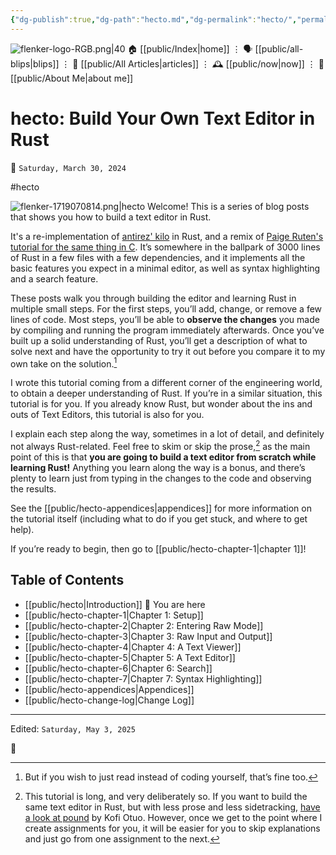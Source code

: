```yaml
---
{"dg-publish":true,"dg-path":"hecto.md","dg-permalink":"hecto/","permalink":"/hecto/","title":"hecto: Build Your Own Text Editor in Rust"}
---
```



<div class="transclusion internal-embed is-loaded"><div class="markdown-embed">




![flenker-logo-RGB.png|40](/img/user/attachments/flenker-logo-RGB.png)
🏠 [[public/Index\|home]]  ⋮ 🗣️ [[public/all-blips\|blips]] ⋮  📝 [[public/All Articles\|articles]]  ⋮ 🕰️ [[public/now\|now]] ⋮ 🪪 [[public/About Me\|about me]]


</div></div>


# hecto: Build Your Own Text Editor in Rust
<p><span>📆 <code>Saturday, March 30, 2024</code></span></p>
#hecto

![flenker-1719070814.png|hecto](/img/user/attachments/flenker-1719070814.png)
Welcome! This is a series of blog posts that shows you how to build a text editor in Rust.

It's a re-implementation of [antirez' kilo](http://antirez.com/news/108) in Rust, and a remix of [Paige Ruten's tutorial for the same thing in C](https://viewsourcecode.org/snaptoken/kilo/index.html). It’s somewhere in the ballpark of 3000 lines of Rust in a few files with a few dependencies, and it implements all the basic features you expect in a minimal editor, as well as syntax highlighting and a search feature.

These posts walk you through building the editor and learning Rust in multiple small steps. For the first steps, you’ll add, change, or remove a few lines of code. Most steps, you’ll be able to **observe the changes** you made by compiling and running the program immediately afterwards. Once you’ve built up a solid understanding of Rust, you’ll get a description of what to solve next and have the opportunity to try it out before you compare it to my own take on the solution.[^1]

I wrote this tutorial coming from a different corner of the engineering world, to obtain a deeper understanding of Rust. If you’re in a similar situation, this tutorial is for you.  If you already know Rust, but wonder about the ins and outs of Text Editors, this tutorial is also for you.

I explain each step along the way, sometimes in a lot of detail, and definitely not always Rust-related. Feel free to skim or skip the prose,[^2] as the main point of this is that **you are going to build a text editor from scratch while learning Rust!** Anything you learn along the way is a bonus, and there’s plenty to learn just from typing in the changes to the code and observing the results.

See the [[public/hecto-appendices\|appendices]] for more information on the tutorial itself (including what to do if you get stuck, and where to get help).

If you’re ready to begin, then go to [[public/hecto-chapter-1\|chapter 1]]!

## Table of Contents
- [[public/hecto\|Introduction]] 📍 You are here
- [[public/hecto-chapter-1\|Chapter 1: Setup]]
- [[public/hecto-chapter-2\|Chapter 2: Entering Raw Mode]]
- [[public/hecto-chapter-3\|Chapter 3: Raw Input and Output]]
- [[public/hecto-chapter-4\|Chapter 4: A Text Viewer]]
- [[public/hecto-chapter-5\|Chapter 5: A Text Editor]]
- [[public/hecto-chapter-6\|Chapter 6: Search]]
- [[public/hecto-chapter-7\|Chapter 7: Syntax Highlighting]]
- [[public/hecto-appendices\|Appendices]]
- [[public/hecto-change-log\|Change Log]]

[^1]: But if you wish to just read instead of coding yourself, that’s fine too.
[^2]: This tutorial is long, and very deliberately so. If you want to build the same text editor in Rust, but with less prose and less sidetracking, [have a look at pound](https://medium.com/@otukof/build-your-text-editor-with-rust-678a463f968b) by Kofi Otuo. However, once we get to the point where I create assignments for you, it will be easier for you to skip explanations and just go from one assignment to the next.



- - -
<p><span>Edited: <code>Saturday, May 3, 2025</code></span></p>
👾
